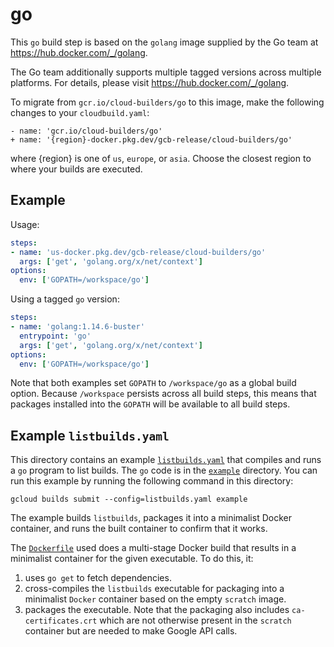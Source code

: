 # go

This `go` build step is based on the `golang` image supplied by the Go team
at https://hub.docker.com/_/golang.

The Go team additionally supports multiple tagged versions across multiple
platforms. For details, please visit https://hub.docker.com/_/golang.

To migrate from `gcr.io/cloud-builders/go` to this image, make the following
changes to your `cloudbuild.yaml`:

```
- name: 'gcr.io/cloud-builders/go'
+ name: '{region}-docker.pkg.dev/gcb-release/cloud-builders/go'
```

where {region} is one of `us`, `europe`, or `asia`. Choose the closest region to
where your builds are executed.

## Example

Usage:

```yaml
steps:
- name: 'us-docker.pkg.dev/gcb-release/cloud-builders/go'
  args: ['get', 'golang.org/x/net/context']
options:
  env: ['GOPATH=/workspace/go']
```

Using a tagged `go` version:
```yaml
steps:
- name: 'golang:1.14.6-buster'
  entrypoint: 'go'
  args: ['get', 'golang.org/x/net/context']
options:
  env: ['GOPATH=/workspace/go']
```

Note that both examples set `GOPATH` to `/workspace/go` as a global build
option. Because `/workspace` persists across all build steps, this means that
packages installed into the `GOPATH` will be available to all build steps.

## Example `listbuilds.yaml`

This directory contains an example [`listbuilds.yaml`](listbuilds.yaml) that
compiles and runs a `go` program to list builds. The `go` code is in the
[`example`](example) directory.  You can run this example by running the
following command in this directory:
```
gcloud builds submit --config=listbuilds.yaml example
```
The example builds `listbuilds`, packages it into a minimalist Docker container,
and runs the built container to confirm that it works.

The [`Dockerfile`](example/Dockerfile) used does a multi-stage Docker build that
results in a minimalist container for the given executable. To do this, it:

1. uses `go get` to fetch dependencies.
1. cross-compiles the `listbuilds` executable for packaging into a minimalist
   `Docker` container based on the empty `scratch` image.
1. packages the executable. Note that the packaging also includes
   `ca-certificates.crt` which are not otherwise present in the `scratch`
   container but are needed to make Google API calls.
